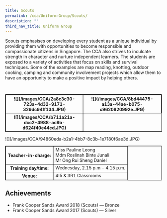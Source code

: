 ```yaml
---
title: Scouts
permalink: /cca/Uniform-Group/Scouts/
description: ""
third_nav_title: Uniform Group
---
```

<style>
table {
  border-collapse: collapse;
  border: 1px solid black;
} 

th,td {
  border: 1px solid black;
}
table.c {
  table-layout: auto;
  width: 100%;  
}
	</style>
Scouts emphasises on developing every student as a unique individual by providing them with opportunities to become responsible and compassionate citizens in Singapore. The CCA also strives to inculcate strength in character and nurture independent learners. The students are exposed to a variety of activities that focus on skills and survival techniques. Some of the examples are map reading, knotting, outdoor cooking, camping and community involvement projects which allow them to have an opportunity to make a positive impact by helping others.


<br><table class="c">
  <tbody><tr>
		<th>![](/images/CCA/2a8c3c30-723a-4d32-9171-329dc94ff134.JPG)</th>
		<th>![](/images/CCA/8bd44475-a13a-44ae-b075-c9620820992e.JPG)</th>
		  </tr><tr>
								<th>![](/images/CCA/b711a21a-dcc2-4988-ac9b-d624f40e44cd.JPG)</th></tr>
</tbody></table>
				![](/images/CCA/94860eda-b2a1-4bb7-8c3b-1e7180f6ae3d.JPG)
		

<table class="c">
  <tbody><tr>
    <th>Teacher-in-charge:</th>
    <td>Miss Pauline Leong<br>Mdm Roslinah Binte Junali <br> Mr Ong Rui Sheng Daniel</td>
  </tr>
  <tr>
    <th>Training day/time:</th>
    <td>Wednesday, 2.15 p.m - 4.15 p.m.</td>
  </tr>
  <tr>
    <th>Venue:</th>
    <td>4I5 &amp; 3R1 Classrooms</td>
  </tr>	
</tbody></table>



Achievements
------------

*   Frank Cooper Sands Award 2018 (Scouts) — Bronze
*   Frank Cooper Sands Award 2017 (Scouts) — Silver